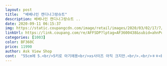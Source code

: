 ```yaml
---
layout: post 
title:  "베베나인 캔디나그랑슈트" 
description: 베베나인 캔디나그랑슈트 ..
date: 2020-09-11 06:15:37 
img: https://static.coupangcdn.com/image/retail/images/2020/03/02/17/7/c9b6db9b-9f89-4fee-bbe9-eee0ed7e85af.jpg 
linkUrl: https://link.coupang.com/re/AFFSDP?lptag=AF3600438&subid=ahnPublicAsk&pageKey=1319423720&itemId=2339559606&vendorItemId=70336156395&traceid=V0-113-cee21600a12b70b6 
categories: [1003] 
color: BF360C 
price: 11990 
author: Ask View Shop 
cont:  "55cm에 5.<br/>5키로 아기에용<br/>xs사이즈 아직 크지만.<br/>.<br/>ㅎㅎ<br/>개월수에 맞춰서사면 다리부분은 짧을거같네요<br/>넥부분이 작은 사이즈가 더 커요ㅋ<br/>노란색 살껄 그랬어요ㅜㅜ 저렴한것도 아니라ㅜㅜ<br/>다리부분은 기어다니는 아기라 끌리거나 다리를 다 덮지않아요<br/>둘째 첫 외출복이네요^^<br/>분홍색이 생각보다 많이 톤 다운된색이네요<br/>사이즈 다르게 샀는데 비교해봤어요<br/>색상도 너무 이쁘고 다쟌도 맘에들어요<br/>실밥 정리하고 세탁해서 입혀보니 귀욤귀염해요<br/>어떤분 말처럼 입혀보니 기장은 맞는데 팔만 길어요ㅎㅎ<br/>입혀봤더니 6개월 10키로아기 팔만 살짝 접어입히고<br/>접어서 입히나 나름 귀여워요<br/>조금 넉넉하게 잘 맞아요<br/>" 
---
```

